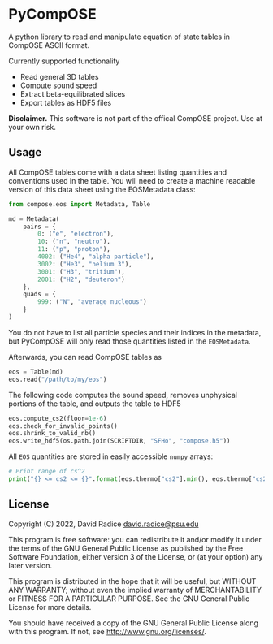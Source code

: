 # PyCompOSE

A python library to read and manipulate equation of state tables in CompOSE
ASCII format.

Currently supported functionality

* Read general 3D tables
* Compute sound speed
* Extract beta-equilibrated slices
* Export tables as HDF5 files

**Disclaimer.** This software is not part of the offical CompOSE project.
Use at your own risk.

## Usage

All CompOSE tables come with a data sheet listing quantities and conventions
used in the table. You will need to create a machine readable version of this
data sheet using the EOSMetadata class:

```python
from compose.eos import Metadata, Table

md = Metadata(
    pairs = {
        0: ("e", "electron"),
        10: ("n", "neutro"),
        11: ("p", "proton"),
        4002: ("He4", "alpha particle"),
        3002: ("He3", "helium 3"),
        3001: ("H3", "tritium"),
        2001: ("H2", "deuteron")
    },
    quads = {
        999: ("N", "average nucleous")
    }
)
```

You do not have to list all particle species and their indices in the metadata,
but PyCompOSE will only read those quantities listed in the `EOSMetadata`.

Afterwards, you can read CompOSE tables as

```python
eos = Table(md)
eos.read("/path/to/my/eos")
```

The following code computes the sound speed, removes unphysical portions of the table, and outputs the table to HDF5

```python
eos.compute_cs2(floor=1e-6)
eos.check_for_invalid_points()
eos.shrink_to_valid_nb()
eos.write_hdf5(os.path.join(SCRIPTDIR, "SFHo", "compose.h5"))
```

All `EOS` quantities are stored in easily accessible `numpy` arrays:

```python
# Print range of cs^2
print("{} <= cs2 <= {}".format(eos.thermo["cs2"].min(), eos.thermo["cs2"].max()))
```

## License

Copyright (C) 2022, David Radice <david.radice@psu.edu>

This program is free software: you can redistribute it and/or modify
it under the terms of the GNU General Public License as published by
the Free Software Foundation, either version 3 of the License, or
(at your option) any later version.

This program is distributed in the hope that it will be useful,
but WITHOUT ANY WARRANTY; without even the implied warranty of
MERCHANTABILITY or FITNESS FOR A PARTICULAR PURPOSE.  See the
GNU General Public License for more details.

You should have received a copy of the GNU General Public License
along with this program.  If not, see <http://www.gnu.org/licenses/>.
